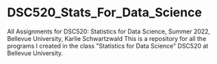 # DSC520_Stats_For_Data_Science
All Assignments for DSC520: Statistics for Data Science, Summer 2022, Bellevue University, Karlie Schwartzwald
This is a repository for all the programs I created in the class "Statistics for Data Science" DSC520 at Bellevue University.
